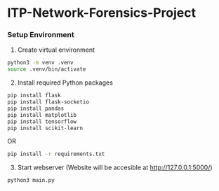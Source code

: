 # ITP-Network-Forensics-Project

### Setup Environment

1. Create virtual environment
```bash
python3 -m venv .venv
source .venv/bin/activate
```

2. Install required Python packages
```bash
pip install flask
pip install flask-socketio
pip install pandas
pip install matplotlib
pip install tensorflow
pip install scikit-learn
```

OR

```bash
pip install -r requirements.txt
```

3. Start webserver (Website will be accesible at http://127.0.0.1:5000/)
```bash
python3 main.py
```